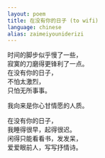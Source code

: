 ```yaml
---
layout: poem
title: 在没有你的日子 (to wifi)
language: chinese
alias: zaimeiyouniderizi
---
```


时间的脚步似乎慢了一些，  
寂寞的刀磨得更锋利了一点。  
在没有你的日子，  
不怕太激烈，  
只怕无所事事。  
  
我向来是你心甘情愿的人质。  
  
在没有你的日子，  
我睡得很早，起得很迟。  
闲得只能看看书，发发呆，  
爱爱眼前人，写写抒情诗。